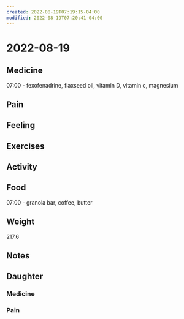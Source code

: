 ```yaml
---
created: 2022-08-19T07:19:15-04:00
modified: 2022-08-19T07:20:41-04:00
---
```


# 2022-08-19

## Medicine

07:00 - fexofenadrine, flaxseed oil, vitamin D, vitamin c, magnesium 

## Pain


## Feeling


## Exercises


## Activity


## Food

07:00 - granola bar, coffee, butter 


## Weight

217.6

## Notes



## Daughter


### Medicine


### Pain
